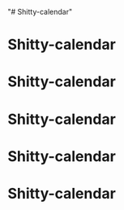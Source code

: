 "# Shitty-calendar" 
# Shitty-calendar
# Shitty-calendar
# Shitty-calendar
# Shitty-calendar
# Shitty-calendar
